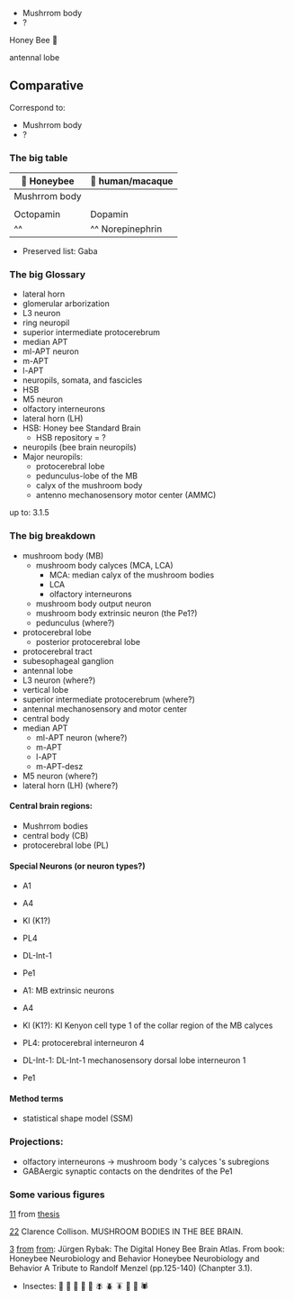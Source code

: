 
* Mushrrom body
* ?


Honey Bee 🐝 

antennal lobe

## Comparative
Correspond to:
* Mushrrom body
* ?
### The big table
| 🐝 Honeybee      |  🧠 human/macaque   |
|---------------|-----------------|
| Mushrrom body |                 |
|               |                 |
| Octopamin     |  Dopamin      |
|^^     |^^ Norepinephrin      |

* Preserved list: Gaba

### The big Glossary
* lateral horn
* glomerular arborization
* L3 neuron
* ring neuropil
* superior intermediate protocerebrum
* median APT
* ml-APT neuron
* m-APT
* l-APT
* neuropils, somata, and fascicles
* HSB
* M5 neuron
* olfactory interneurons
* lateral horn (LH)
* HSB: Honey bee Standard Brain
   * HSB repository = ?
* neuropils (bee brain neuropils)
* Major neuropils:
   * protocerebral lobe
   * pedunculus-lobe of the MB
   * calyx of the mushroom body
   * antenno mechanosensory motor center (AMMC)

up to:
3.1.5

### The big breakdown
* mushroom body (MB)
   * mushroom body calyces (MCA, LCA)
      * MCA: median calyx of the mushroom bodies
      * LCA
      * olfactory interneurons
   * mushroom body output neuron
   * mushroom body extrinsic neuron (the Pe1?)
   * pedunculus (where?)
* protocerebral lobe
   * posterior protocerebral lobe
* protocerebral tract
* subesophageal ganglion
* antennal lobe
* L3 neuron (where?)
* vertical lobe
* superior intermediate protocerebrum (where?)
* antennal mechanosensory and motor center
* central body
* median APT
   * ml-APT neuron (where?)
   * m-APT
   * l-APT
   * m-APT-desz
* M5 neuron (where?)
* lateral horn (LH) (where?)

#### Central brain regions:
* Mushrrom bodies
* central body (CB)
* protocerebral lobe (PL)

#### Special Neurons (or neuron types?)
* A1
* A4
* Kl (K1?)
* PL4
* DL-Int-1
* Pe1

* A1: MB extrinsic neurons
* A4
* Kl (K1?): KI Kenyon cell type 1 of the collar region of the MB calyces
* PL4: protocerebral interneuron 4
* DL-Int-1: DL-Int-1 mechanosensory dorsal lobe interneuron 1
* Pe1


#### Method terms
* statistical shape model (SSM)


### Projections:
* olfactory interneurons -> mushroom body 's calyces 's subregions
* GABAergic synaptic contacts on the dendrites of the Pe1

### Some various figures
[11](https://d3i71xaburhd42.cloudfront.net/d71ecc734616c52ea9d9fc259a17ac2e085d01ee/4-Figure1.1-1.png) from [thesis](https://www.semanticscholar.org/paper/Introduction-1.1%3A-Thesis-Outline-1.2.1%3A-Honeybee-in/d71ecc734616c52ea9d9fc259a17ac2e085d01ee/figure/0)

[22](https://www.beeculture.com/a-closer-look-23/) Clarence Collison. MUSHROOM BODIES IN THE BEE BRAIN.

[3](https://www.researchgate.net/profile/Juergen-Rybak/publication/216839310/figure/fig1/AS:305995399090177@1449966396391/1-Surface-model-of-the-Honey-bee-Standard-Brain-HSB-Neuropiles-of-the-midbrain.png) [from](https://www.researchgate.net/figure/1-Surface-model-of-the-Honey-bee-Standard-Brain-HSB-Neuropiles-of-the-midbrain_fig1_216839310) [from](https://www.researchgate.net/publication/216839310_The_Digital_Honey_Bee_Brain_Atlas): Jürgen Rybak: The Digital Honey Bee Brain Atlas. From book: Honeybee Neurobiology and Behavior Honeybee Neurobiology and Behavior A Tribute to Randolf Menzel (pp.125-140) (Chanpter 3.1). 

* Insectes: 🐝 🐛 🦋 🐞 🐜 🪰 🪲 🪳 🦟 🦗 🕷
